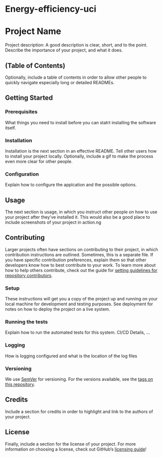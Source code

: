 # Energy-efficiency-uci
# Project Name
Project description: A good description is clear, short, and to the point. Describe the importance of your project, and what it does.

## (Table of Contents)
Optionally, include a table of contents in order to allow other people to quickly navigate especially long or detailed READMEs.

## Getting Started
### Prerequisites
What things you need to install before you can statrt installing the software itself.

### Installation
Installation is the next section in an effective README. Tell other users how to install your project locally. Optionally, include a gif to make the process even more clear for other people.

### Configuration
Explain how to configure the applcation and the possible options.

## Usage
The next section is usage, in which you instruct other people on how to use your project after they’ve installed it. This would also be a good place to include screenshots of your project in action.ng

## Contributing
Larger projects often have sections on contributing to their project, in which contribution instructions are outlined. Sometimes, this is a separate file. If you have specific contribution preferences, explain them so that other developers know how to best contribute to your work. To learn more about how to help others contribute, check out the guide for [setting guidelines for repository contributors](https://help.github.com/articles/setting-guidelines-for-repository-contributors/).

### Setup
These instructions will get you a copy of the project up and running on your local machine for development and testing purposes. See deployment for notes on how to deploy the project on a live system.

### Running the tests
Explain how to run the automated tests for this system. CI/CD Details, ...

### Logging
How is logging configured and what is the location of the log files

### Versioning
We use [SemVer](http://semver.org/) for versioning. For the versions available, see the [tags on this repository](https://github.com/your/project/tags). 

## Credits
Include a section for credits in order to highlight and link to the authors of your project.

## License
Finally, include a section for the license of your project. For more information on choosing a license, check out GitHub’s [licensing guide](https://choosealicense.com/)!
